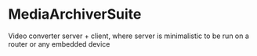 # MediaArchiverSuite
Video converter server + client, where server is minimalistic to be run on a router or any embedded device
